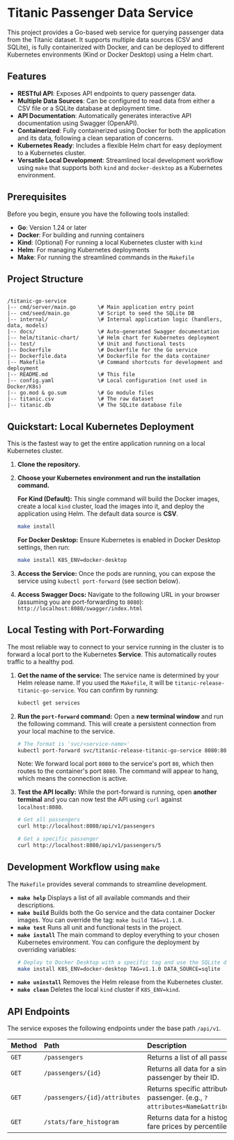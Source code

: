 # Titanic Passenger Data Service

This project provides a Go-based web service for querying passenger data from the Titanic dataset. It supports multiple data sources (CSV and SQLite), is fully containerized with Docker, and can be deployed to different Kubernetes environments (Kind or Docker Desktop) using a Helm chart.

## Features

- **RESTful API**: Exposes API endpoints to query passenger data.
- **Multiple Data Sources**: Can be configured to read data from either a CSV file or a SQLite database at deployment time.
- **API Documentation**: Automatically generates interactive API documentation using Swagger (OpenAPI).
- **Containerized**: Fully containerized using Docker for both the application and its data, following a clean separation of concerns.
- **Kubernetes Ready**: Includes a flexible Helm chart for easy deployment to a Kubernetes cluster.
- **Versatile Local Development**: Streamlined local development workflow using `make` that supports both `kind` and `docker-desktop` as a Kubernetes environment.

## Prerequisites

Before you begin, ensure you have the following tools installed:

- **Go**: Version 1.24 or later
- **Docker**: For building and running containers
- **Kind**: (Optional) For running a local Kubernetes cluster with `kind`
- **Helm**: For managing Kubernetes deployments
- **Make**: For running the streamlined commands in the `Makefile`

## Project Structure

```

/titanic-go-service
|-- cmd/server/main.go       \# Main application entry point
|-- cmd/seed/main.go         \# Script to seed the SQLite DB
|-- internal/                \# Internal application logic (handlers, data, models)
|-- docs/                    \# Auto-generated Swagger documentation
|-- helm/titanic-chart/      \# Helm chart for Kubernetes deployment
|-- test/                    \# Unit and functional tests
|-- Dockerfile               \# Dockerfile for the Go service
|-- Dockerfile.data          \# Dockerfile for the data container
|-- Makefile                 \# Command shortcuts for development and deployment
|-- README.md                \# This file
|-- config.yaml              \# Local configuration (not used in Docker/K8s)
|-- go.mod & go.sum          \# Go module files
|-- titanic.csv              \# The raw dataset
|-- titanic.db               \# The SQLite database file

````

## Quickstart: Local Kubernetes Deployment

This is the fastest way to get the entire application running on a local Kubernetes cluster.

1.  **Clone the repository.**
2.  **Choose your Kubernetes environment and run the installation command.**

    **For Kind (Default):**
    This single command will build the Docker images, create a local `kind` cluster, load the images into it, and deploy the application using Helm. The default data source is **CSV**.
    ```bash
    make install
    ```

    **For Docker Desktop:**
    Ensure Kubernetes is enabled in Docker Desktop settings, then run:
    ```bash
    make install K8S_ENV=docker-desktop
    ```

3.  **Access the Service:**
    Once the pods are running, you can expose the service using `kubectl port-forward` (see section below).

4.  **Access Swagger Docs:**
    Navigate to the following URL in your browser (assuming you are port-forwarding to `8080`):
    `http://localhost:8080/swagger/index.html`

## Local Testing with Port-Forwarding

The most reliable way to connect to your service running in the cluster is to forward a local port to the Kubernetes **Service**. This automatically routes traffic to a healthy pod.

1.  **Get the name of the service:**
    The service name is determined by your Helm release name. If you used the `Makefile`, it will be `titanic-release-titanic-go-service`. You can confirm by running:
    ```bash
    kubectl get services
    ```

2.  **Run the `port-forward` command:**
    Open a **new terminal window** and run the following command. This will create a persistent connection from your local machine to the service.
    ```bash
    # The format is 'svc/<service-name>'
    kubectl port-forward svc/titanic-release-titanic-go-service 8080:80
    ```
    Note: We forward local port `8080` to the service's port `80`, which then routes to the container's port `8080`. The command will appear to hang, which means the connection is active.

3.  **Test the API locally:**
    While the port-forward is running, open **another terminal** and you can now test the API using `curl` against `localhost:8080`.
    ```bash
    # Get all passengers
    curl http://localhost:8080/api/v1/passengers

    # Get a specific passenger
    curl http://localhost:8080/api/v1/passengers/5
    ```

## Development Workflow using `make`

The `Makefile` provides several commands to streamline development.

-   **`make help`**
    Displays a list of all available commands and their descriptions.
-   **`make build`**
    Builds both the Go service and the data container Docker images. You can override the tag: `make build TAG=v1.1.0`.
-   **`make test`**
    Runs all unit and functional tests in the project.
-   **`make install`**
    The main command to deploy everything to your chosen Kubernetes environment. You can configure the deployment by overriding variables:
    ```bash
    # Deploy to Docker Desktop with a specific tag and use the SQLite data source
    make install K8S_ENV=docker-desktop TAG=v1.1.0 DATA_SOURCE=sqlite
    ```
-   **`make uninstall`**
    Removes the Helm release from the Kubernetes cluster.
-   **`make clean`**
    Deletes the local `kind` cluster if `K8S_ENV=kind`.

## API Endpoints

The service exposes the following endpoints under the base path `/api/v1`.

| Method | Path                                   | Description                                                  |
| :----- | :------------------------------------- | :----------------------------------------------------------- |
| `GET`  | `/passengers`                          | Returns a list of all passengers.                            |
| `GET`  | `/passengers/{id}`                     | Returns all data for a single passenger by their ID.         |
| `GET`  | `/passengers/{id}/attributes`          | Returns specific attributes for a passenger. (e.g., `?attributes=Name&attributes=Age`) |
| `GET`  | `/stats/fare_histogram`                | Returns data for a histogram of fare prices by percentile.   |
